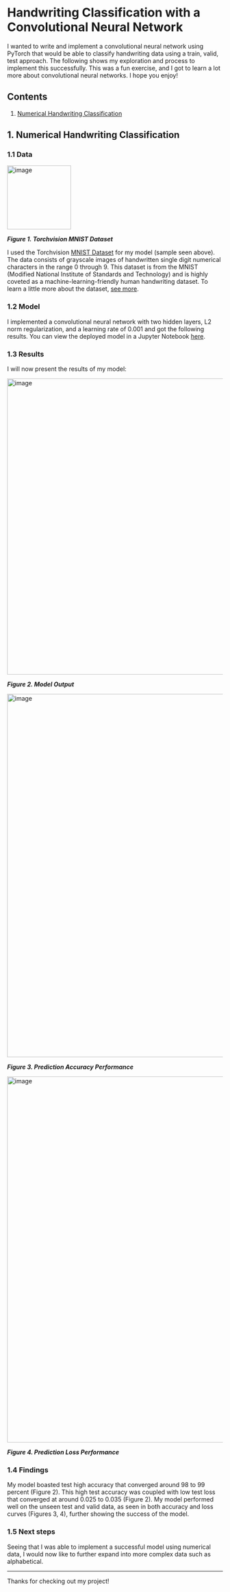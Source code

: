 # Handwriting Classification with a Convolutional Neural Network

I wanted to write and implement a convolutional neural network using PyTorch that would be able to classify handwriting data using a train, valid, test approach. The following shows my exploration and process to implement this successfully. This was a fun exercise, and I got to learn a lot more about convolutional neural networks. I hope you enjoy!

## Contents

1. [Numerical Handwriting Classification](#1-numerical-handwriting-classification)

## 1. Numerical Handwriting Classification

### 1.1 Data
<img width="149" alt="image" src="https://github.com/austinfroste/handwriting_classification_cnn/assets/65328557/846a485b-b016-4f25-a276-2158a53ad270">

<em>**Figure 1. Torchvision MNIST Dataset**</em>

I used the Torchvision [MNIST Dataset](https://pytorch.org/vision/stable/generated/torchvision.datasets.MNIST.html#torchvision.datasets.MNIST) for my model (sample seen above). The data consists of grayscale images of handwritten single digit numerical characters in the range 0 through 9. This dataset is from the MNIST (Modified National Institute of Standards and Technology) and is highly coveted as a machine-learning-friendly human handwriting dataset. To learn a little more about the dataset, [see more](https://en.wikipedia.org/wiki/MNIST_database).


### 1.2 Model
I implemented a convolutional neural network with two hidden layers, L2 norm regularization, and a learning rate of 0.001 and got the following results. You can view the deployed model in a Jupyter Notebook [here](numeric_handwriting.ipynb).

### 1.3 Results
I will now present the results of my model:

<img width="691" alt="image" src="https://github.com/austinfroste/handwriting_classification_cnn/assets/65328557/3fe49552-a5d9-4e3c-8568-fba6c7b2b482">

<em>**Figure 2. Model Output**</em>

<img width="848" alt="image" src="https://github.com/austinfroste/handwriting_classification_cnn/assets/65328557/f31378ec-bfdb-4265-a3a8-c64ca58408ca">

<em>**Figure 3. Prediction Accuracy Performance**</em>

<img width="854" alt="image" src="https://github.com/austinfroste/handwriting_classification_cnn/assets/65328557/718003e8-c5bf-4024-b287-15f1370f2ce9">

<em>**Figure 4. Prediction Loss Performance**</em>

### 1.4 Findings
My model boasted test high accuracy that converged around 98 to 99 percent (Figure 2). This high test accuracy was coupled with low test loss that converged at around 0.025 to 0.035 (Figure 2). My model performed well on the unseen test and valid data, as seen in both accuracy and loss curves (Figures 3, 4), further showing the success of the model.

### 1.5 Next steps
Seeing that I was able to implement a successful model using numerical data, I would now like to further expand into more complex data such as alphabetical.

---

Thanks for checking out my project!
